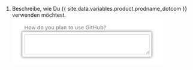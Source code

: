 1. Beschreibe, wie Du {{ site.data.variables.product.prodname_dotcom }} verwenden möchtest. ![Feld „Description“ (Beschreibung) zur Angabe, wie Du {{ site.data.variables.product.prodname_dotcom }} verwenden möchtest](/assets/images/help/education/purpose-for-github-education.png)

